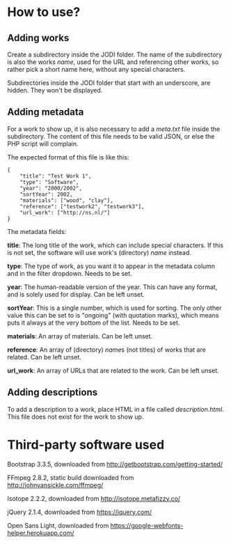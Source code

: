 # How to use?


## Adding works

Create a subdirectory inside the JODI folder. The name of the subdirectory is also the
works *name*, used for the URL and referencing other works, so rather pick a short name
here, without any special characters.

Subdirectories inside the JODI folder that start with an underscore, are hidden. They
won't be displayed.


## Adding metadata

For a work to show up, it is also necessary to add a *meta.txt* file inside the
subdirectory. The content of this file needs to be valid JSON, or else the PHP
script will complain.

The expected format of this file is like this:

    {
    	"title": "Test Work 1",
    	"type": "Software",
    	"year": "2000/2002",
    	"sortYear": 2002,
    	"materials": ["wood", "clay"],
    	"reference": ["testwork2", "testwork3"],
    	"url_work": ["http://ns.nl/"]
    }

The metadata fields:

**title**: The long title of the work, which can include special characters. If this is not
set, the software will use work's (directory) *name* instead.

**type**: The type of work, as you want it to appear in the metadata column and in the filter
dropdown. Needs to be set.

**year**: The human-readable version of the year. This can have any format, and is solely used
for display. Can be left unset.

**sortYear**: This is a single number, which is used for sorting. The only other value this
can be set to is "ongoing" (with quotation marks), which means puts it always at the very
bottom of the list. Needs to be set.

**materials**: An array of materials. Can be left unset.

**reference**: An array of (directory) *name*s (not titles) of works that are related. Can be left
unset.

**url_work**: An array of URLs that are related to the work. Can be left unset.


## Adding descriptions

To add a description to a work, place HTML in a file called *description.html*. This file does
not exist for the work to show up.


# Third-party software used

Bootstrap 3.3.5, downloaded from http://getbootstrap.com/getting-started/

FFmpeg 2.8.2, static build downloaded from http://johnvansickle.com/ffmpeg/

Isotope 2.2.2, downloaded from http://isotope.metafizzy.co/

jQuery 2.1.4, downloaded from https://jquery.com/

Open Sans Light, downloaded from https://google-webfonts-helper.herokuapp.com/
